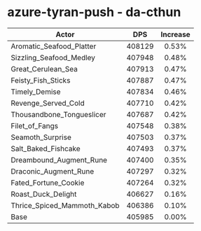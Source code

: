 # azure-tyran-push - da-cthun
| Actor | DPS | Increase |
|---|:---:|:---:|
|Aromatic_Seafood_Platter|408129|0.53%|
|Sizzling_Seafood_Medley|407948|0.48%|
|Great_Cerulean_Sea|407913|0.47%|
|Feisty_Fish_Sticks|407887|0.47%|
|Timely_Demise|407834|0.46%|
|Revenge_Served_Cold|407710|0.42%|
|Thousandbone_Tongueslicer|407687|0.42%|
|Filet_of_Fangs|407548|0.38%|
|Seamoth_Surprise|407503|0.37%|
|Salt_Baked_Fishcake|407493|0.37%|
|Dreambound_Augment_Rune|407400|0.35%|
|Draconic_Augment_Rune|407297|0.32%|
|Fated_Fortune_Cookie|407264|0.32%|
|Roast_Duck_Delight|406627|0.16%|
|Thrice_Spiced_Mammoth_Kabob|406386|0.10%|
|Base|405985|0.00%|
